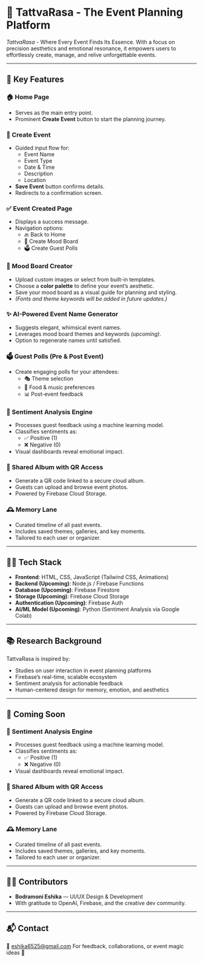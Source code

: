# 🌸 TattvaRasa - The Event Planning Platform

*TattvaRasa* - Where Every Event Finds Its Essence. With a focus on precision aesthetics and emotional resonance, it empowers users to effortlessly create, manage, and relive unforgettable events.

---

## 🌟 Key Features

### 🏠 Home Page
- Serves as the main entry point.
- Prominent **Create Event** button to start the planning journey.

### 🎉 Create Event
- Guided input flow for:
  - Event Name  
  - Event Type  
  - Date & Time  
  - Description  
  - Location  
- **Save Event** button confirms details.
- Redirects to a confirmation screen.

### ✅ Event Created Page
- Displays a success message.
- Navigation options:
  - 🔙 Back to Home  
  - 🎨 Create Mood Board  
  - 🗳️ Create Guest Polls  

### 🎨 Mood Board Creator  
- Upload custom images or select from built-in templates.  
- Choose a **color palette** to define your event’s aesthetic.  
- Save your mood board as a visual guide for planning and styling.  
- *(Fonts and theme keywords will be added in future updates.)*

### ✨ AI-Powered Event Name Generator
- Suggests elegant, whimsical event names.
- Leverages mood board themes and keywords *(upcoming)*.
- Option to regenerate names until satisfied.

### 🗳️ Guest Polls (Pre & Post Event)
- Create engaging polls for your attendees:
  - 🎭 Theme selection  
  - 🍱 Food & music preferences  
  - 📊 Post-event feedback  

### 🧠 Sentiment Analysis Engine
- Processes guest feedback using a machine learning model.
- Classifies sentiments as:
  - ✅ Positive (1)  
  - ❌ Negative (0)  
- Visual dashboards reveal emotional impact.

### 📸 Shared Album with QR Access
- Generate a QR code linked to a secure cloud album.
- Guests can upload and browse event photos.
- Powered by Firebase Cloud Storage.

### 🕰️ Memory Lane
- Curated timeline of all past events.
- Includes saved themes, galleries, and key moments.
- Tailored to each user or organizer.

---

## 🧑‍💻 Tech Stack

- **Frontend**: HTML, CSS, JavaScript (Tailwind CSS, Animations)  
- **Backend (Upcoming)**: Node.js / Firebase Functions  
- **Database (Upcoming)**: Firebase Firestore  
- **Storage (Upcoming)**: Firebase Cloud Storage  
- **Authentication (Upcoming)**: Firebase Auth  
- **AI/ML Model (Upcoming)**: Python (Sentiment Analysis via Google Colab)  

---

## 📚 Research Background

TattvaRasa is inspired by:
- Studies on user interaction in event planning platforms  
- Firebase’s real-time, scalable ecosystem  
- Sentiment analysis for actionable feedback  
- Human-centered design for memory, emotion, and aesthetics  

---

## 🚧 Coming Soon

### 🧠 Sentiment Analysis Engine  
- Processes guest feedback using a machine learning model.  
- Classifies sentiments as:  
  - ✅ Positive (1)  
  - ❌ Negative (0)  
- Visual dashboards reveal emotional impact.

### 📸 Shared Album with QR Access  
- Generate a QR code linked to a secure cloud album.  
- Guests can upload and browse event photos.  
- Powered by Firebase Cloud Storage.

### 🕰️ Memory Lane  
- Curated timeline of all past events.  
- Includes saved themes, galleries, and key moments.  
- Tailored to each user or organizer.

---

## 👩‍💻 Contributors

- **Bodramoni Eshika** — UI/UX Design & Development   
- With gratitude to OpenAI, Firebase, and the creative dev community.

---

## 📬 Contact

📧 eshika6525@gmail.com 
For feedback, collaborations, or event magic ideas 🌷
